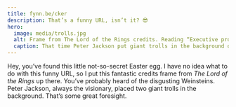 ```yaml
---
title: fynn.be/cker
description: That’s a funny URL, isn’t it? 😎
hero:
  image: media/trolls.jpg
  alt: Frame from The Lord of the Rings credits. Reading “Executive producers; Mark Ordesky, Bob Weinstein, Harvey Weinstein”. Two giant trolls in the background.
  caption: That time Peter Jackson put giant trolls in the background of the executive producer credits.
---
```


Hey, you’ve found this little not-so-secret Easter egg. I have no idea what to do with this funny URL, so I put this fantastic credits frame from _The Lord of the Rings_ up there. You’ve probably heard of the disgusting Weinsteins. Peter Jackson, always the visionary, placed two giant trolls in the background. That’s some great foresight.
